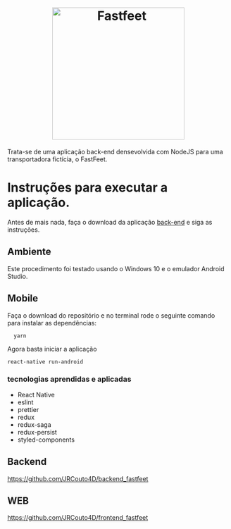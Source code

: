 <h1 align="center">
  <img alt="Fastfeet" title="Fastfeet" src="https://raw.githubusercontent.com/Rocketseat/bootcamp-gostack-desafio-02/master/.github/logo.png" width="300px" />
</h1>

<span align="center">
  Trata-se de uma aplicação back-end densevolvida com NodeJS para uma transportadora fictícia, o FastFeet.
</span>

# Instruções para executar a aplicação.

Antes de mais nada, faça o download da aplicação <a href="https://github.com/JRCouto4D/backend_fastfeet">back-end</a> e siga as instruções.

## Ambiente 

Este procedimento foi testado usando o Windows 10 e o emulador Android Studio.

## Mobile

Faça o download do repositório e no terminal rode o seguinte comando para instalar as dependências:

```
  yarn
```

Agora basta iniciar a aplicação 

```
react-native run-android
```

### tecnologias aprendidas e aplicadas

- React Native
- eslint
- prettier
- redux
- redux-saga
- redux-persist
- styled-components

## Backend

https://github.com/JRCouto4D/backend_fastfeet

## WEB

https://github.com/JRCouto4D/frontend_fastfeet
